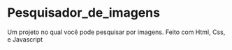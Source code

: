# Pesquisador_de_imagens
Um projeto no qual você pode pesquisar por imagens. Feito com Html, Css, e Javascript
